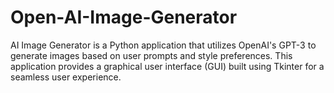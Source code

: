 # Open-AI-Image-Generator
AI Image Generator is a Python application that utilizes OpenAI's GPT-3 to generate images based on user prompts and style preferences. This application provides a graphical user interface (GUI) built using Tkinter for a seamless user experience.

